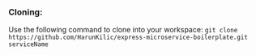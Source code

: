 ### Cloning: 
Use the following command to clone into your workspace:
`git clone https://github.com/HarunKilic/express-microservice-boilerplate.git serviceName`